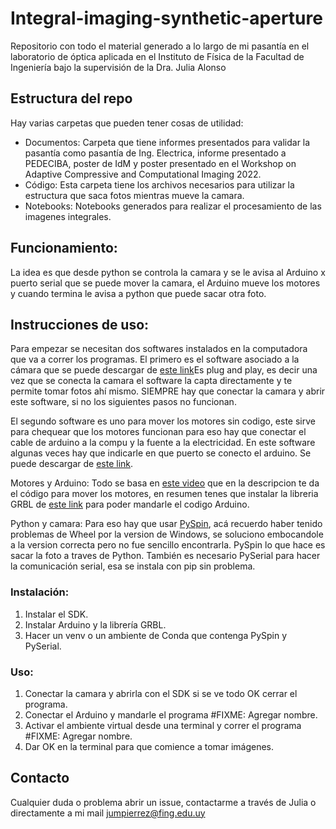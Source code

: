 # Integral-imaging-synthetic-aperture
Repositorio con todo el material generado a lo largo de mi pasantía en el laboratorio de óptica aplicada en el Instituto de Física de la Facultad de Ingeniería bajo la supervisión de la Dra. Julia Alonso

## Estructura del repo

Hay varias carpetas que pueden tener cosas de utilidad:
- Documentos: Carpeta que tiene informes presentados para validar la pasantía como pasantía de Ing. Electrica, informe presentado a PEDECIBA, poster de IdM y poster presentado en el Workshop on Adaptive Compressive and Computational Imaging 2022. 
- Código: Esta carpeta tiene los archivos necesarios para utilizar la estructura que saca fotos mientras mueve la camara.
- Notebooks: Notebooks generados para realizar el procesamiento de las imagenes integrales. 

## Funcionamiento:

La idea es que desde python se controla la camara y se le avisa al Arduino x puerto serial que se puede mover la camara, el Arduino mueve los motores y cuando termina le avisa a python que puede sacar otra foto. 

## Instrucciones de uso:

Para empezar se necesitan dos softwares instalados en la computadora que va a correr los programas. El primero es el software asociado a la cámara que se puede descargar de [este link](#FIXME)Es plug and play, es decir una vez que se conecta la camara el software la capta directamente y te permite tomar fotos ahí mismo. SIEMPRE hay que conectar la camara y abrir este software, si no los siguientes pasos no funcionan. 

El segundo software es uno para mover los motores sin codigo, este sirve para chequear que los motores funcionan para eso hay que conectar el cable de arduino a la compu y la fuente a la electricidad. En este software algunas veces hay que indicarle en que puerto se conecto el arduino. Se puede descargar de [este link](https://drive.google.com/file/d/12w0aJEAhwovQf3WCCmGwqNnhMwnoQ3hO/view). 

Motores y Arduino:  Todo se basa en [este video](https://www.youtube.com/watch?v=zUb8tiFCwmk) que en la descripcion te da el código para mover los motores, en resumen tenes que instalar la libreria GRBL de [este link](https://drive.google.com/file/d/12w0aJEAhwovQf3WCCmGwqNnhMwnoQ3hO/view) para poder mandarle el codigo Arduino. 

Python y camara: Para eso hay que usar [PySpin](https://pypi.org/project/EasyPySpin/), acá recuerdo haber tenido problemas de Wheel por la version de Windows, se soluciono embocandole a la version correcta pero no fue sencillo encontrarla. PySpin lo que hace es sacar la foto a traves de Python. También es necesario PySerial para hacer la comunicación serial, esa se instala con pip sin problema.

### Instalación:

1. Instalar el SDK.
2. Instalar Arduino y la librería GRBL.
3. Hacer un venv o un ambiente de Conda que contenga PySpin y PySerial.

### Uso:

1. Conectar la camara y abrirla con el SDK si se ve todo OK cerrar el programa.
2. Conectar el Arduino y mandarle el programa #FIXME: Agregar nombre.
3. Activar el ambiente virtual desde una terminal y correr el programa #FIXME: Agregar nombre.
4. Dar OK en la terminal para que comience a tomar imágenes.

## Contacto

Cualquier duda o problema abrir un issue, contactarme a través de Julia o directamente a mi mail jumpierrez@fing.edu.uy 


